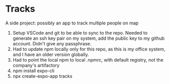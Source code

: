 # Tracks
A side project: possibly an app to track multiple people on map

1. Setup VSCode and git to be able to sync to the repo. Needed to generate an ssh key pair on my system, add the public key to my github account. Didn't give any passphrase.
2. Had to update npm locally only for this repo, as this is my office system, and I have an older version globally.
3. Had to point the local npm to local .npmrc, with default registry, not the company's artifactory
4. npm install expo-cli
5. npx create-expo-app tracks

